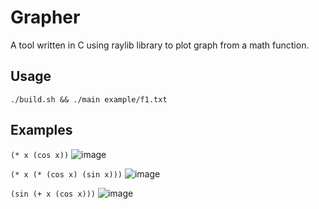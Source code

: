 # Grapher
A tool written in C using raylib library to plot graph from a math function.
## Usage
```
./build.sh && ./main example/f1.txt
```
## Examples
```(* x (cos x))```
![image](https://github.com/user-attachments/assets/18712e2f-c448-4e7a-8d26-f65cdd140573)

```(* x (* (cos x) (sin x)))```
![image](https://github.com/user-attachments/assets/11110b1a-48f0-40de-ba5b-33041d54dfc2)

```(sin (+ x (cos x)))```
![image](https://github.com/user-attachments/assets/f69129ea-ced3-4544-87a2-460850e7fdc6)
